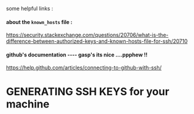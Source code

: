 some helpful links :
#### about the `known_hosts` file :
https://security.stackexchange.com/questions/20706/what-is-the-difference-between-authorized-keys-and-known-hosts-file-for-ssh/20710
#### github's documentation ---- gasp's its nice ....ppphew !!
https://help.github.com/articles/connecting-to-github-with-ssh/

# GENERATING SSH KEYS for your machine
